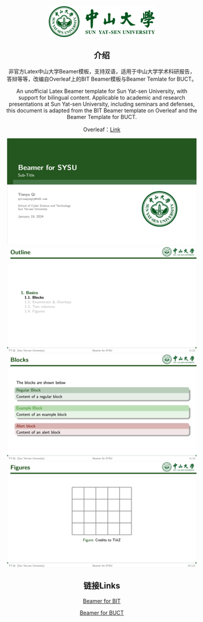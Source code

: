 <div align="center">
  <img src="sysu_horizontal.png" alt="BIThesis Icon" width="280">

<h2>介绍</h2>

非官方Latex中山大学Beamer模板，支持双语，适用于中山大学学术科研报告，答辩等等，改编自Overleaf上的BIT Beamer模板与Beamer Temlate for BUCT。

An unofficial Latex Beamer template for Sun Yat-sen University, with support for bilingual content. Applicable to academic and research presentations at Sun Yat-sen University, including seminars and defenses, this document is adapted from the BIT Beamer template on Overleaf and the Beamer Template for BUCT.

Overleaf：[Link](https://www.overleaf.com/latex/templates/sysu-beamer-template/sbwbpgzvfvnf)

<div align="center">
  <img src="fig/page1.png" alt="page1" width="500">

<div align="center">
  <img src="fig/page2.png" alt="page1" width="500">

<div align="center">
  <img src="fig/page3.png" alt="page1" width="500">

<div align="center">
  <img src="fig/page4.png" alt="page1" width="500">

<h2>链接Links</h2>

[Beamer for BIT](https://github.com/CharlieLeee/My_Beamer_Template)

[Beamer for BUCT](https://www.overleaf.com/latex/templates/beamer-for-buct/rndypbwvfxrp)
